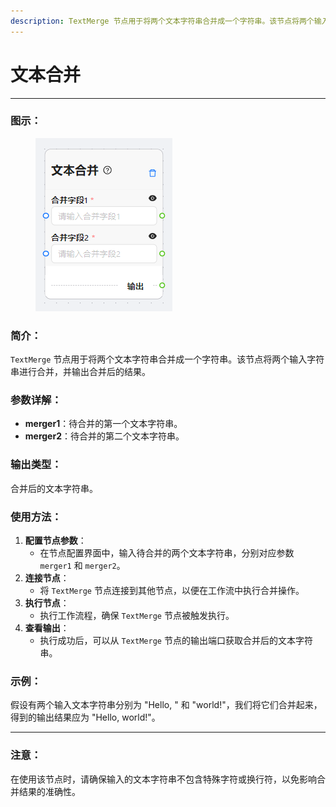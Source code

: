 ```yaml
---
description: TextMerge 节点用于将两个文本字符串合并成一个字符串。该节点将两个输入字符串进行合并，并输出合并后的结果。
---
```


# 文本合并

***

### 图示：

<div data-full-width="false">

<figure><img src="../../.gitbook/assets/image.png" alt=""><figcaption></figcaption></figure>

</div>

### **简介：**

`TextMerge` 节点用于将两个文本字符串合并成一个字符串。该节点将两个输入字符串进行合并，并输出合并后的结果。

### **参数详解：**

* **merger1**：待合并的第一个文本字符串。
* **merger2**：待合并的第二个文本字符串。

### **输出类型：**

合并后的文本字符串。

### **使用方法：**

1. **配置节点参数**：
   * 在节点配置界面中，输入待合并的两个文本字符串，分别对应参数 `merger1` 和 `merger2`。
2. **连接节点**：
   * 将 `TextMerge` 节点连接到其他节点，以便在工作流中执行合并操作。
3. **执行节点**：
   * 执行工作流程，确保 `TextMerge` 节点被触发执行。
4. **查看输出**：
   * 执行成功后，可以从 `TextMerge` 节点的输出端口获取合并后的文本字符串。

### **示例：**

假设有两个输入文本字符串分别为 "Hello, " 和 "world!"，我们将它们合并起来，得到的输出结果应为 "Hello, world!"。

***

### **注意：**&#x20;

在使用该节点时，请确保输入的文本字符串不包含特殊字符或换行符，以免影响合并结果的准确性。
